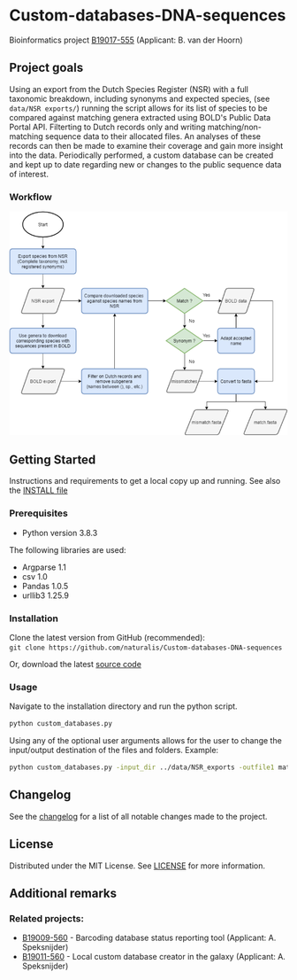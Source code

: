 # Custom-databases-DNA-sequences
Bioinformatics project [B19017-555](https://docs.google.com/spreadsheets/d/1AiUIVsS8jiUE9vmRnP7cdBWNx_Q59V0t9vxko5U51es/edit#gid=420939240)
 (Applicant: B. van der Hoorn)



<!-- ABOUT THE PROJECT -->
## Project goals

Using an export from the Dutch Species Register (NSR) with a full taxonomic breakdown, including synonyms and expected species, (see `data/NSR exports/`) running the script allows for its list of species to be compared against matching genera extracted using BOLD's Public Data Portal API. Filterting to Dutch records only and writing matching/non-matching sequence data to their allocated files. An analyses of these records can then be made to examine their coverage and gain more insight into the data. Periodically performed, a custom database can be created and kept up to date regarding new or changes to the public sequence data of interest.

### Workflow
![Workflow](https://github.com/naturalis/Custom-databases-DNA-sequences/blob/master/script/Flowchart.png?raw=true)



<!-- GETTING STARTED -->
## Getting Started

Instructions and requirements to get a local copy up and running. See also the [INSTALL file](INSTALL.md)

### Prerequisites

* Python version 3.8.3

The following libraries are used:

  * Argparse 1.1
  * csv 1.0
  * Pandas 1.0.5
  * urllib3 1.25.9

### Installation

Clone the latest version from GitHub (recommended):  
`git clone https://github.com/naturalis/Custom-databases-DNA-sequences`  

Or, download the latest [source code](script/custom_databases.py)

### Usage

Navigate to the installation directory and run the python script.

```sh
python custom_databases.py
```

Using any of the optional user arguments allows for the user to change the input/output destination of the files and folders. Example:

```sh
python custom_databases.py -input_dir ../data/NSR_exports -outfile1 match.fasta -outfile2 mismatch.fasta -output_dir1 ../data/BOLD_exports -output_dir2 ../data/FASTA_files
```



<!-- CHANGELOG -->
## Changelog

See the [changelog](CHANGES.md) for a list of all notable changes made to the project.



<!-- LICENSE -->
## License

Distributed under the MIT License. See [LICENSE](LICENSE) for more information.



<!-- Additional remarks -->
## Additional remarks
### Related projects:
- [B19009-560](https://docs.google.com/spreadsheets/d/1ZPdazHaaNi29q7tpruxqp_EYCcA-hNZnx6c2bqjQaq8/edit#gid=420939240) - Barcoding database status reporting tool (Applicant: A. Speksnijder)
- [B19011-560](https://docs.google.com/spreadsheets/d/16KGTSKY5OtizeFCqsoc0rCyX7rQfVMGZabcmB-D2rkA/edit#gid=420939240) - Local custom database creator in the galaxy (Applicant: A. Speksnijder)

